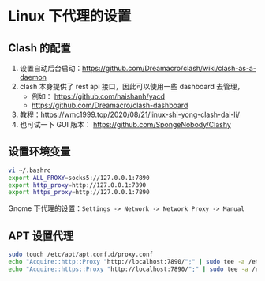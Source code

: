 # Linux 下代理的设置

## Clash 的配置
1. 设置自动后台启动：https://github.com/Dreamacro/clash/wiki/clash-as-a-daemon  
2. clash 本身提供了 rest api 接口，因此可以使用一些 dashboard 去管理，
   + 例如： https://github.com/haishanh/yacd  
   + https://github.com/Dreamacro/clash-dashboard 
3. 教程：https://wmc1999.top/2020/08/21/linux-shi-yong-clash-dai-li/  
4. 也可试一下 GUI 版本： https://github.com/SpongeNobody/Clashy    

## 设置环境变量
```sh
vi ~/.bashrc
export ALL_PROXY=socks5://127.0.0.1:7890 
export http_proxy=http://127.0.0.1:7890
export https_proxy=http://127.0.0.1:7890
```

Gnome 下代理的设置：`Settings -> Network -> Network Proxy -> Manual`

## APT 设置代理
```sh
sudo touch /etc/apt/apt.conf.d/proxy.conf
echo "Acquire::http::Proxy "http://localhost:7890/";" | sudo tee -a /etc/apt/apt.conf.d/proxy.conf
echo "Acquire::https::Proxy "http://localhost:7890/";" | sudo tee -a /etc/apt/apt.conf.d/proxy.conf
```